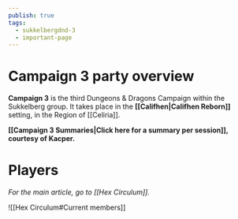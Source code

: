 ```yaml
---
publish: true
tags:
  - sukkelbergdnd-3
  - important-page
---
```

# Campaign 3 party overview
**Campaign 3** is the third Dungeons & Dragons Campaign within the Sukkelberg group. It takes place in the **[[Califhen|Califhen Reborn]]** setting, in the Region of [[Celiria]].

**[[Campaign 3 Summaries|Click here for a summary per session]], courtesy of Kacper.**
# Players
*For the main article, go to [[Hex Circulum]].*

![[Hex Circulum#Current members]]
